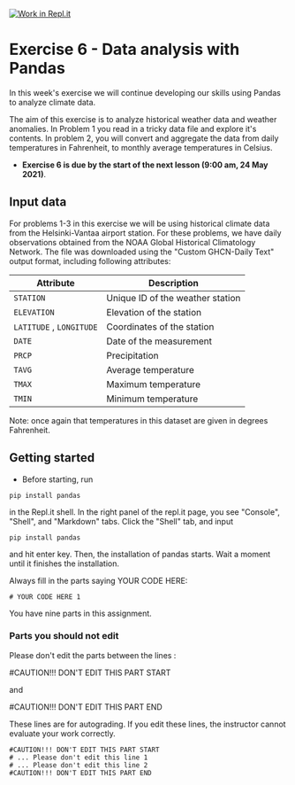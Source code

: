 [![Work in Repl.it](https://classroom.github.com/assets/work-in-replit-14baed9a392b3a25080506f3b7b6d57f295ec2978f6f33ec97e36a161684cbe9.svg)](https://classroom.github.com/online_ide?assignment_repo_id=4800414&assignment_repo_type=AssignmentRepo)
# Exercise 6 - Data analysis with Pandas

In this week's exercise we will continue developing our skills using Pandas to analyze climate data.

The aim of this exercise is to analyze historical weather data and weather anomalies. In Problem 1 you read in a tricky data file and explore it's contents. In problem 2, you will convert and aggregate the data from daily temperatures in Fahrenheit, to monthly average temperatures in Celsius. 
- **Exercise 6 is due by the start of the next lesson (9:00 am, 24 May 2021)**.

## Input data
For problems 1-3 in this exercise we will be using historical climate data from the Helsinki-Vantaa airport station. For these problems, we have daily observations obtained from the NOAA Global Historical Climatology Network. The file was downloaded using the "Custom GHCN-Daily Text" output format, including following attributes:

| Attribute                | Description                      |
|--------------------------|----------------------------------|
| `STATION`                | Unique ID of the weather station |
| `ELEVATION`              | Elevation of the station         |
| `LATITUDE` , `LONGITUDE` | Coordinates of the station       |
| `DATE`                   | Date of the measurement          |
| `PRCP`                   | Precipitation                    |
| `TAVG`                   | Average temperature              |
| `TMAX`                   | Maximum temperature              |
| `TMIN`                   | Minimum temperature              |

Note: once again that temperatures in this dataset are given in degrees Fahrenheit.

## Getting started

- Before starting, run 

```Shell
pip install pandas
```

in the Repl.it shell. In the right panel of the repl.it page, you see "Console", "Shell", and "Markdown" tabs. Click the "Shell" tab, and input 
```Shell
pip install pandas
```
and hit enter key. Then, the installation of pandas starts. Wait a moment until it finishes the installation.

Always fill in the parts saying YOUR CODE HERE:
```
# YOUR CODE HERE 1
```
You have nine parts in this assignment.

### Parts you should not edit
Please don't edit the parts between the lines : 

#CAUTION!!! DON'T EDIT THIS PART START

and

#CAUTION!!! DON'T EDIT THIS PART END

These lines are for autograding.  If you edit these lines, the instructor cannot evaluate your work correctly.

```
#CAUTION!!! DON'T EDIT THIS PART START
# ... Please don't edit this line 1
# ... Please don't edit this line 2
#CAUTION!!! DON'T EDIT THIS PART END
```
